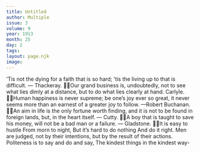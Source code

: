 ```yaml
---
title: Untitled
author: Multiple
issue: 3
volume: 9
year: 1913
month: 25
day: 2
tags:
layout: page.njk
image:
---
```

’Tis not the dying for a faith that is so hard; ’tis the living up to that is difficult. — Thackeray. Our grand business is, undoubtedly, not to see what lies dimly at a distance, but to do what lies clearly at hand. Carlyle. Human happiness is never supreme; be one’s joy ever so great, it never seems more than an earnest of a greater joy to follow. —Robert Buchanan. An aim in life is the only fortune worth finding, and it is not to be found in foreign lands, but, in the heart itself. — Cutty. A boy that is taught to save his money, will not be a bad man or a failure. — Gladstone. It is easy to hustle From morn to night, But it’s hard to do nothing And do it right. Men are judged, not by their intentions, but by the result of their actions. Politeness is to say and do and say, The kindest things in the kindest way-

